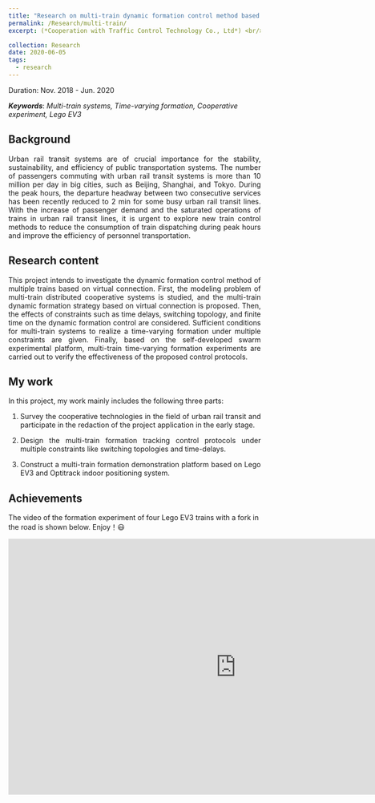 ```yaml
---
title: "Research on multi-train dynamic formation control method based on virtual coupling frame"
permalink: /Research/multi-train/
excerpt: (*Cooperation with Traffic Control Technology Co., Ltd*) <br/> Supported by Beijing Natural Science Foundation. <br/> <a href="https://jianhua-WANG-ENS.github.io/Research/multi-train/"><img src="https://jianhua-WANG-ENS.github.io/images/multi-train-lego-experiment.png" alt="multi-train-lego-experiment.png" border="0" width="500" /></a>

collection: Research
date: 2020-06-05
tags:
  - research
---
```



Duration: Nov. 2018 - Jun. 2020

***Keywords***: *Multi-train systems, Time-varying formation, Cooperative experiment, Lego EV3*

<!-- <body>
  <p style="color:rgb(51, 156, 255);">
   ***Keywords***: *Multi-train systems, Time-varying formation, Cooperative experiment, Lego EV3*
   </p>
</body> -->


## Background

<!-- 城市轨道交通作为首都交通网络的中枢神经，对首都经济发展起着重要支撑作用。为进一步提高首都城市轨道交通服务质量，充分发挥多列车协同化运营优势，拟采用多列车编队控制技术来保障多列车高效有序地执行任务。多列车通过虚拟连挂的方式来动态调整它们之间的相对距离，在保证多列车之间安全性的基础上，同时提高了多列车协同运营的效率，避免了传统多列车之间物理连挂，集中式调度控制等问题。 -->
<p style="text-align:justify; text-justify:inter-ideograph;">
Urban rail transit systems are of crucial importance for the stability, sustainability, and efficiency of public transportation systems. The number of passengers commuting with urban rail transit systems is more than 10 million per day in big cities, such as Beijing, Shanghai, and Tokyo. During the peak hours, the departure headway between two consecutive services has been recently reduced to 2 min for some busy urban rail transit lines. With the increase of passenger demand and the saturated operations of trains in urban rail transit lines, it is urgent to explore new train control methods to reduce the consumption of train dispatching during peak hours and improve the efficiency of personnel transportation.
</p>

## Research content

<!-- 本项目拟研究基于虚拟连挂的多列车动态编队控制方法。首先，研究多列车分布式协同系统建模问题，提出基于虚拟连挂的多列车动态编队策略，设计多列车动态编队控制器构型。其次，研究时变编队、切换拓扑、有限时间等约束对动态编队控制的影响，给出在多约束条件下实现多列车动态编队控制的判据。最后，基于自主研发的集群实验平台开展实物验证，通过动态编队控制实验对相关算法进行验证与评估。 -->

<p style="text-align:justify; text-justify:inter-ideograph;">
This project intends to investigate the dynamic formation control method of multiple trains based on virtual connection. First, the modeling problem of multi-train distributed cooperative systems is studied, and the multi-train dynamic formation strategy based on virtual connection is proposed. Then, the effects of constraints such as time delays, switching topology, and finite time on the dynamic formation control are considered. Sufficient conditions for multi-train systems to realize a time-varying formation under multiple constraints are given. Finally, based on the self-developed swarm experimental platform, multi-train time-varying formation experiments are carried out to verify the effectiveness of the proposed control protocols.  
</p>


## My work

In this project, my work mainly includes the following three parts:

1. <p style="text-align:justify; text-justify:inter-ideograph;"> Survey the cooperative technologies in the field of urban rail transit and participate in the redaction of the project application in the early stage.</p>
2. <p style="text-align:justify; text-justify:inter-ideograph;">Design the multi-train formation tracking control protocols under multiple constraints like switching topologies and time-delays.</p>
3. <p style="text-align:justify; text-justify:inter-ideograph;">Construct a multi-train formation demonstration platform based on Lego EV3 and Optitrack indoor positioning system.</p>


## Achievements

<!-- 四辆乐高小车在有岔路的情况下的编队实验视频如下图。 -->

The video of the formation experiment of four Lego EV3 trains with a fork in the road is shown below. Enjoy！😃

<iframe width="908" height="511" src="https://www.youtube.com/embed/wXUTkhT4IXA" frameborder="0" allow="accelerometer; autoplay; encrypted-media; gyroscope; picture-in-picture" allowfullscreen></iframe>

